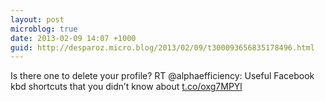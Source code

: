 ```yaml
---
layout: post
microblog: true
date: 2013-02-09 14:07 +1000
guid: http://desparoz.micro.blog/2013/02/09/t300093656835178496.html
---
```

Is there one to delete your profile? RT @alphaefficiency: Useful Facebook kbd shortcuts that you didn’t know about
 [t.co/oxg7MPYl](http://t.co/oxg7MPYl)
